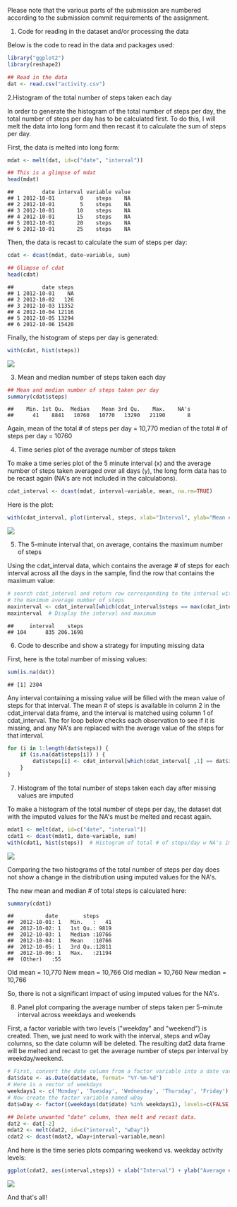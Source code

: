 
Please note that the various parts of the submission are numbered according to the submission commit requirements of the assignment.

1. Code for reading in the dataset and/or processing the data

Below is the code to read in the data and packages used:


```r
library("ggplot2")
library(reshape2)

## Read in the data
dat <- read.csv("activity.csv")
```

2.Histogram of the total number of steps taken each day

In order to generate the histogram of the total number of steps per day, the total number of steps per day has to be calculated first. To do this, I will melt the data into long form and then recast it to calculate the sum of steps per day.

First, the data is melted into long form:


```r
mdat <- melt(dat, id=c("date", "interval"))

## This is a glimpse of mdat
head(mdat)
```

```
##         date interval variable value
## 1 2012-10-01        0    steps    NA
## 2 2012-10-01        5    steps    NA
## 3 2012-10-01       10    steps    NA
## 4 2012-10-01       15    steps    NA
## 5 2012-10-01       20    steps    NA
## 6 2012-10-01       25    steps    NA
```

Then, the data is recast to calculate the sum of steps per day:


```r
cdat <- dcast(mdat, date~variable, sum)

## Glimpse of cdat
head(cdat)
```

```
##         date steps
## 1 2012-10-01    NA
## 2 2012-10-02   126
## 3 2012-10-03 11352
## 4 2012-10-04 12116
## 5 2012-10-05 13294
## 6 2012-10-06 15420
```

Finally, the histogram of steps per day is generated:


```r
with(cdat, hist(steps))
```

![](PA1_Template_files/figure-html/unnamed-chunk-4-1.png)<!-- -->

3. Mean and median number of steps taken each day


```r
## Mean and median number of steps taken per day
summary(cdat$steps)
```

```
##    Min. 1st Qu.  Median    Mean 3rd Qu.    Max.    NA's 
##      41    8841   10760   10770   13290   21190       8
```

Again, mean of the total # of steps per day = 10,770
median of the total # of steps per day = 10760

4. Time series plot of the average number of steps taken

To make a time series plot of the 5 minute interval (x) and the average number of steps taken averaged over all days (y), the long form data has to be recast again (NA's are not included in the calculations). 


```r
cdat_interval <- dcast(mdat, interval~variable, mean, na.rm=TRUE)
```

Here is the plot:


```r
with(cdat_interval, plot(interval, steps, xlab="Interval", ylab="Mean # of Steps", main="5-Minute Interval vs. Average # of Steps", type="l"))
```

![](PA1_Template_files/figure-html/unnamed-chunk-7-1.png)<!-- -->

5. The 5-minute interval that, on average, contains the maximum number of steps

Using the cdat_interval data, which contains the average # of steps for each interval across all the days in the sample, find the row that contains the maximum value:


```r
# search cdat_interval and return row corresponding to the interval with 
# the maximum average number of steps
maxinterval <- cdat_interval[which(cdat_interval$steps == max(cdat_interval$steps)), ]
maxinterval  # Display the interval and maximum
```

```
##     interval    steps
## 104      835 206.1698
```

6. Code to describe and show a strategy for imputing missing data

First, here is the total number of missing values:


```r
sum(is.na(dat))
```

```
## [1] 2304
```

Any interval containing a missing value will be filled with the mean value of steps for that interval. The mean # of steps is available in column 2 in the cdat_interval data frame, and the interval is matched using column 1 of cdat_interval. The for loop below checks each observation to see if it is missing, and any NA's are replaced with the average value of the steps for that interval.


```r
for (i in 1:length(dat$steps)) {
	if (is.na(dat$steps[i]) ) {
		dat$steps[i] <- cdat_interval[which(cdat_interval[ ,1] == dat$interval[i]), 2]	
	}	
}
```

7. Histogram of the total number of steps taken each day after missing values are imputed

To make a histogram of the total number of steps per day, the dataset dat with the imputed values for the NA's must be melted and recast again. 


```r
mdat1 <- melt(dat, id=c("date", "interval"))
cdat1 <- dcast(mdat1, date~variable, sum)  
with(cdat1, hist(steps))  # Histogram of total # of steps/day w NA's imputed
```

![](PA1_Template_files/figure-html/unnamed-chunk-11-1.png)<!-- -->

Comparing the two histograms of the total number of steps per day does not show a change in the distribution using imputed values for the NA's.

The new mean and median # of total steps is calculated here:

```r
summary(cdat1)
```

```
##          date        steps      
##  2012-10-01: 1   Min.   :   41  
##  2012-10-02: 1   1st Qu.: 9819  
##  2012-10-03: 1   Median :10766  
##  2012-10-04: 1   Mean   :10766  
##  2012-10-05: 1   3rd Qu.:12811  
##  2012-10-06: 1   Max.   :21194  
##  (Other)   :55
```

Old mean = 10,770    New mean = 10,766
Old median = 10,760   New median = 10,766

So, there is not a significant impact of using imputed values for the NA's.

8. Panel plot comparing the average number of steps taken per 5-minute interval across weekdays and weekends

First, a factor variable with two levels ("weekday" and "weekend") is created. Then, we just need to work with the interval, steps and wDay columns, so the date column will be deleted. The resulting dat2 data frame will be melted and recast to get the average number of steps per interval by weekday/weekend.


```r
# First, convert the date column from a factor variable into a date variable
dat$date <- as.Date(dat$date, format= "%Y-%m-%d")
# Here is a vector of weekdays
weekdays1 <- c('Monday', 'Tuesday', 'Wednesday', 'Thursday', 'Friday')
# Now create the factor variable named wDay
dat$wDay <- factor((weekdays(dat$date) %in% weekdays1), levels=c(FALSE, TRUE), labels=c('weekend', 'weekday'))

## Delete unwanted "date" column, then melt and recast data.
dat2 <- dat[-2]
mdat2 <- melt(dat2, id=c("interval", "wDay"))
cdat2 <- dcast(mdat2, wDay+interval~variable,mean)
```




And here is the time series plots comparing weekend vs. weekday activity levels:


```r
ggplot(cdat2, aes(interval,steps)) + xlab("Interval") + ylab("Average # of Steps") + ggtitle("Activity Patterns Weekdays vs. Weekends") + geom_line(aes(group=1)) + facet_wrap( ~ wDay, ncol=1)
```

![](PA1_Template_files/figure-html/unnamed-chunk-14-1.png)<!-- -->

And that's all!






